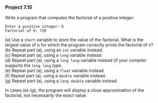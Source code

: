 ### Project 7.15
Write a program that computes the factorial of a positive integer:
```
Enter a positive integer: 6
Factorial of 6: 720
```
(a) Use a `short` variable to store the value of the factorial. What is the largest value of n for which the program correctly prints the factorial of n?  
(b) Repeat part (a), using an `int` variable instead.  
(c) Repeat part (a), using a `long` variable instead.  
(d) Repeat part (a), using a `long long` variable instead (if your compiler supports the `long long` type.  
(e) Repeat part (a), using a `float` variable instead.  
(f) Repeat part (a), using a `double` variable instead.  
(g) Repeat part (a), using a `long double` variable instead.  

In cases (e)-(g), the program will display a close approximation of the factorial, not necessarily the exact value.
